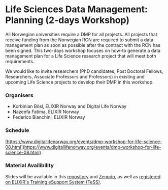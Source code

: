 # Life Sciences Data Management: Planning (2-days Workshop)

All Norwegian universities require a DMP for all projects. All projects that receive funding from the Norwegian RCN are required to submit a data management plan as soon as possible after the contract with the RCN has been signed. This two-days workshop focuses on how-to generate a data management plan for a Life Science research project that will meet both requirements.

We would like to invite researchers (PhD candidates, Post Doctoral Fellows, Researchers, Associate Professors and Professors) in existing and upcoming Life Science projects to develop their DMP in this workshop.

### Organisers
- Korbinian Bösl, ELIXIR Norway and Digital Life Norway
- Nazeefa Fatima, ELIXIR Norway
- Federico Bianchini, ELIXIR Norway

### Schedule
[https://www.digitallifenorway.org/events/dmp-workshop-for-life-science-08.html](https://www.digitallifenorway.org/events/dmp-workshop-for-life-science-08.html)

### Material Availibility
Slides will be available in this [repository](https://github.com/ELIXIR-Norway-Training/life-sci-dm-2024/) and [Zenodo](https://zenodo.org/records/), as well as [registered on ELIXIR's Training eSupport System (TeSS)](https://tess.elixir-europe.org/events/life-science-data-management-planning-workshop-322f024b-69fe-4a8a-b914-0fde3de6ba77).
